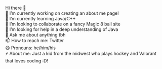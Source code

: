  Hi there 👋 <br />
 🔭 I’m currently working on creating an about me page! <br />
 🌱 I’m currently learning Java/C++ <br />
 👯 I’m looking to collaborate on a fancy Magic 8 ball site <br />
 🤔 I’m looking for help in a deep understanding of Java <br />
 💬 Ask me about anything tbh <br />
 📫 How to reach me: Twitter <br />
 😄 Pronouns: he/him/his <br />
 ⚡ About me: Just a kid from the midwest who plays hockey and Valorant that loves coding :D! <br />

<!--
**itsKannapi/itsKannapi** is a ✨ _special_ ✨ repository because its `README.md` (this file) appears on your GitHub profile.

Here are some ideas to get you started:

- 🔭 I’m currently working on some side projects!
- 🌱 I’m currently learning Java
- 👯 I’m looking to collaborate on a fancy Magic 8 ball site
- 🤔 I’m looking for help in a deep understanding of Java
- 💬 Ask me about anything tbh
- 📫 How to reach me: Twitter
- 😄 Pronouns: he/him/his
- ⚡ About me: Just a kid from the midwest who plays hockey and Valorant that loves coding :D!
-->
